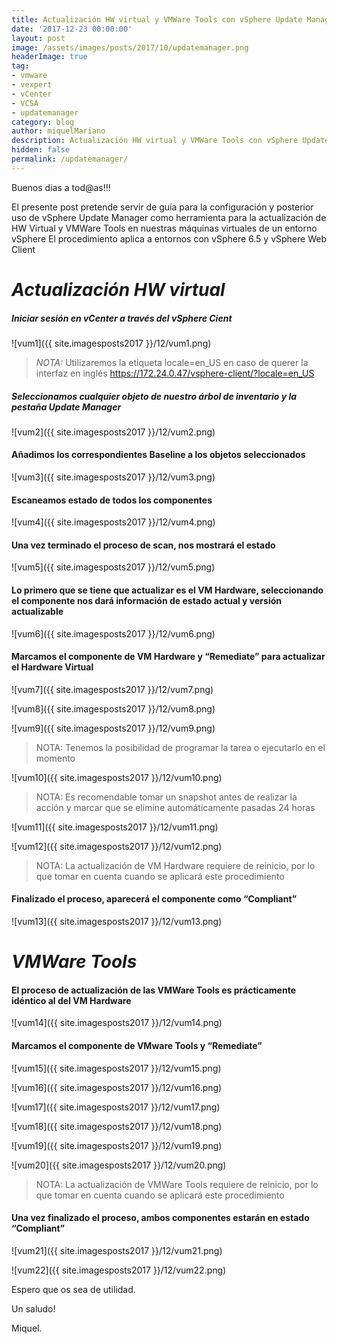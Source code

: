 ```yaml
---
title: Actualización HW virtual y VMWare Tools con vSphere Update Manager
date: '2017-12-23 00:00:00'
layout: post
image: /assets/images/posts/2017/10/updatemanager.png
headerImage: true
tag:
- vmware
- vexpert
- vCenter
- VCSA
- updatemanager 
category: blog
author: miquelMariano
description: Actualización HW virtual y VMWare Tools con vSphere Update Manager
hidden: false
permalink: /updatemanager/
---
```


Buenos dias a tod@as!!!

El presente post pretende servir de guía para la configuración y posterior uso de vSphere Update Manager como herramienta para la actualización de HW Virtual y VMWare Tools en nuestras máquinas virtuales de un entorno vSphere
El procedimiento aplica a entornos con vSphere 6.5 y vSphere Web Client

# *Actualización HW virtual*

##### Iniciar sesión en vCenter a través del vSphere Cient

![vum1]({{ site.imagesposts2017 }}/12/vum1.png)

> *NOTA:* Utilizaremos la etiqueta locale=en_US en caso de querer la interfaz en inglés
> https://172.24.0.47/vsphere-client/?locale=en_US

##### Seleccionamos cualquier objeto de nuestro árbol de inventario y la pestaña Update Manager

![vum2]({{ site.imagesposts2017 }}/12/vum2.png)

#### Añadimos los correspondientes Baseline a los objetos seleccionados

![vum3]({{ site.imagesposts2017 }}/12/vum3.png)

#### Escaneamos estado de todos los componentes

![vum4]({{ site.imagesposts2017 }}/12/vum4.png)

#### Una vez terminado el proceso de scan, nos mostrará el estado

![vum5]({{ site.imagesposts2017 }}/12/vum5.png)

#### Lo primero que se tiene que actualizar es el VM Hardware, seleccionando el componente nos dará información de estado actual y versión actualizable

![vum6]({{ site.imagesposts2017 }}/12/vum6.png)

#### Marcamos el componente de VM Hardware y “Remediate” para actualizar el Hardware Virtual

![vum7]({{ site.imagesposts2017 }}/12/vum7.png)

![vum8]({{ site.imagesposts2017 }}/12/vum8.png)

![vum9]({{ site.imagesposts2017 }}/12/vum9.png)

> NOTA: Tenemos la posibilidad de programar la tarea o ejecutarlo en el momento

![vum10]({{ site.imagesposts2017 }}/12/vum10.png)

> NOTA: Es recomendable tomar un snapshot antes de realizar la acción y marcar que se elimine
> automáticamente pasadas 24 horas

![vum11]({{ site.imagesposts2017 }}/12/vum11.png)

![vum12]({{ site.imagesposts2017 }}/12/vum12.png)

> NOTA: La actualización de VM Hardware requiere de reinicio, por lo que tomar en cuenta cuando se
> aplicará este procedimiento

#### Finalizado el proceso, aparecerá el componente como “Compliant”

![vum13]({{ site.imagesposts2017 }}/12/vum13.png)

# *VMWare Tools*

#### El proceso de actualización de las VMWare Tools es prácticamente idéntico al del VM Hardware

![vum14]({{ site.imagesposts2017 }}/12/vum14.png)

#### Marcamos el componente de VMware Tools y “Remediate”

![vum15]({{ site.imagesposts2017 }}/12/vum15.png)

![vum16]({{ site.imagesposts2017 }}/12/vum16.png)

![vum17]({{ site.imagesposts2017 }}/12/vum17.png)

![vum18]({{ site.imagesposts2017 }}/12/vum18.png)

![vum19]({{ site.imagesposts2017 }}/12/vum19.png)

![vum20]({{ site.imagesposts2017 }}/12/vum20.png)

> NOTA: La actualización de VMWare Tools requiere de reinicio, por lo que tomar en cuenta cuando se 
> aplicará este procedimiento

#### Una vez finalizado el proceso, ambos componentes estarán en estado “Compliant”

![vum21]({{ site.imagesposts2017 }}/12/vum21.png)

![vum22]({{ site.imagesposts2017 }}/12/vum22.png)

Espero que os sea de utilidad.

Un saludo!

Miquel.


